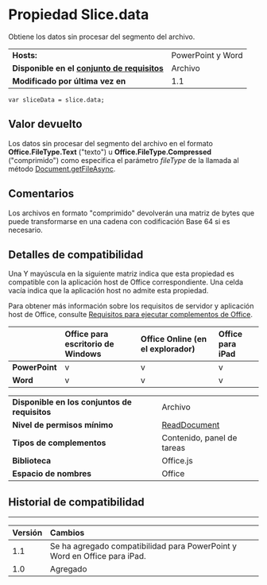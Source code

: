 
# <a name="slice.data-property"></a>Propiedad Slice.data
Obtiene los datos sin procesar del segmento del archivo.

|||
|:-----|:-----|
|**Hosts:**|PowerPoint y Word|
|**Disponible en el [conjunto de requisitos](../../docs/overview/specify-office-hosts-and-api-requirements.md)**|Archivo|
|**Modificado por última vez en**|1.1|

```
var sliceData = slice.data;
```


## <a name="return-value"></a>Valor devuelto

Los datos sin procesar del segmento del archivo en el formato **Office.FileType.Text** ("texto") u **Office.FileType.Compressed** ("comprimido") como especifica el parámetro _fileType_ de la llamada al método [Document.getFileAsync](../../reference/shared/document.getfileasync.md).


## <a name="remarks"></a>Comentarios

Los archivos en formato "comprimido" devolverán una matriz de bytes que puede transformarse en una cadena con codificación Base 64 si es necesario.


## <a name="support-details"></a>Detalles de compatibilidad


Una Y mayúscula en la siguiente matriz indica que esta propiedad es compatible con la aplicación host de Office correspondiente. Una celda vacía indica que la aplicación host no admite esta propiedad.

Para obtener más información sobre los requisitos de servidor y aplicación host de Office, consulte [Requisitos para ejecutar complementos de Office](../../docs/overview/requirements-for-running-office-add-ins.md).


||**Office para escritorio de Windows**|**Office Online (en el explorador)**|**Office para iPad**|
|:-----|:-----|:-----|:-----|
|**PowerPoint**|v|v|v|
|**Word**|v|v|v|


|||
|:-----|:-----|
|**Disponible en los conjuntos de requisitos**|Archivo|
|**Nivel de permisos mínimo**|[ReadDocument](../../docs/develop/requesting-permissions-for-api-use-in-content-and-task-pane-add-ins.md)|
|**Tipos de complementos**|Contenido, panel de tareas|
|**Biblioteca**|Office.js|
|**Espacio de nombres**|Office|

## <a name="support-history"></a>Historial de compatibilidad



****


|**Versión**|**Cambios**|
|:-----|:-----|
|1.1|Se ha agregado compatibilidad para PowerPoint y Word en Office para iPad.|
|1.0|Agregado|
